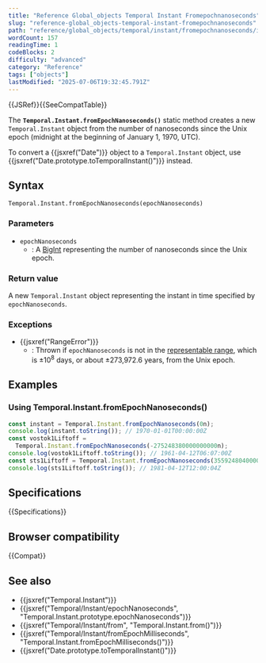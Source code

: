 ```yaml
---
title: "Reference Global_objects Temporal Instant Fromepochnanoseconds"
slug: "reference-global_objects-temporal-instant-fromepochnanoseconds"
path: "reference/global_objects/temporal/instant/fromepochnanoseconds/index.md"
wordCount: 157
readingTime: 1
codeBlocks: 2
difficulty: "advanced"
category: "Reference"
tags: ["objects"]
lastModified: "2025-07-06T19:32:45.791Z"
---
```



{{JSRef}}{{SeeCompatTable}}

The **`Temporal.Instant.fromEpochNanoseconds()`** static method creates a new `Temporal.Instant` object from the number of nanoseconds since the Unix epoch (midnight at the beginning of January 1, 1970, UTC).

To convert a {{jsxref("Date")}} object to a `Temporal.Instant` object, use {{jsxref("Date.prototype.toTemporalInstant()")}} instead.

## Syntax

```js-nolint
Temporal.Instant.fromEpochNanoseconds(epochNanoseconds)
```

### Parameters

- `epochNanoseconds`
  - : A [BigInt](/en-US/docs/Web/JavaScript/Reference/Global_Objects/BigInt) representing the number of nanoseconds since the Unix epoch.

### Return value

A new `Temporal.Instant` object representing the instant in time specified by `epochNanoseconds`.

### Exceptions

- {{jsxref("RangeError")}}
  - : Thrown if `epochNanoseconds` is not in the [representable range](/en-US/docs/Web/JavaScript/Reference/Global_Objects/Temporal#representable_dates), which is ±10<sup>8</sup> days, or about ±273,972.6 years, from the Unix epoch.

## Examples

### Using Temporal.Instant.fromEpochNanoseconds()

```js
const instant = Temporal.Instant.fromEpochNanoseconds(0n);
console.log(instant.toString()); // 1970-01-01T00:00:00Z
const vostok1Liftoff =
  Temporal.Instant.fromEpochNanoseconds(-275248380000000000n);
console.log(vostok1Liftoff.toString()); // 1961-04-12T06:07:00Z
const sts1Liftoff = Temporal.Instant.fromEpochNanoseconds(355924804000000000n);
console.log(sts1Liftoff.toString()); // 1981-04-12T12:00:04Z
```

## Specifications

{{Specifications}}

## Browser compatibility

{{Compat}}

## See also

- {{jsxref("Temporal.Instant")}}
- {{jsxref("Temporal/Instant/epochNanoseconds", "Temporal.Instant.prototype.epochNanoseconds")}}
- {{jsxref("Temporal/Instant/from", "Temporal.Instant.from()")}}
- {{jsxref("Temporal/Instant/fromEpochMilliseconds", "Temporal.Instant.fromEpochMilliseconds()")}}
- {{jsxref("Date.prototype.toTemporalInstant()")}}
